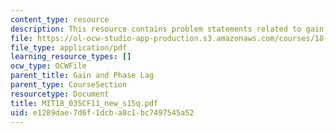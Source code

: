 ```yaml
---
content_type: resource
description: This resource contains problem statements related to gain and phase log.
file: https://ol-ocw-studio-app-production.s3.amazonaws.com/courses/18-03sc-differential-equations-fall-2011/e1289dae7d6f1dcba8c1bc7497545a52_MIT18_03SCF11_new_s15q.pdf
file_type: application/pdf
learning_resource_types: []
ocw_type: OCWFile
parent_title: Gain and Phase Lag
parent_type: CourseSection
resourcetype: Document
title: MIT18_03SCF11_new_s15q.pdf
uid: e1289dae-7d6f-1dcb-a8c1-bc7497545a52
---
```

